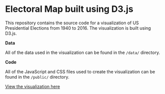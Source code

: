 # Electoral Map built using D3.js

This repository contains the source code for a visualization of US Presidential Elections from 1940 to 2016. The visualization is built using D3.js. 

**Data**

All of the data used in the visualization can be found in the `/data/` directory. 

**Code**

All of the JavaScript and CSS files used to create the visualization can be found in the `/public/` directory. 

[View the visualization here](https://austintolani.github.io/electoralMap/index.html)

